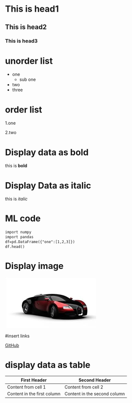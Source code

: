 # This is head1
## This is head2
### This is head3

# unorder list
* one
  * sub one
* two
* three

# order list
1.one

2.two

# Display data as bold
this is **bold**

# Display Data as italic

this is *italic*

# ML code

    import numpy
    import pandas
    df=pd.DataFrame({"one":[1,2,3]})
    df.head()
# Display image
![alt car](car.jpg)

#insert links

[GitHub](http://github.com)

# display data as table
First Header | Second Header
------------ | -------------
Content from cell 1 | Content from cell 2
Content in the first column | Content in the second column
